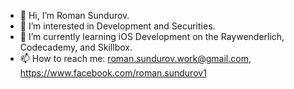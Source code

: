 - 👋 Hi, I’m Roman Sundurov.
- 👀 I’m interested in Development and Securities.
- 🌱 I’m currently learning iOS Development on the Raywenderlich, Codecademy, and Skillbox.
- 📫 How to reach me: roman.sundurov.work@gmail.com, https://www.facebook.com/roman.sundurov1

<!---
RomanS001/RomanS001 is a ✨ special ✨ repository because its `README.md` (this file) appears on your GitHub profile.
You can click the Preview link to take a look at your changes.
--->
